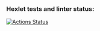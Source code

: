 ### Hexlet tests and linter status:
[![Actions Status](https://github.com/flater1c/qa-auto-engineer-javascript-project-87/actions/workflows/hexlet-check.yml/badge.svg)](https://github.com/flater1c/qa-auto-engineer-javascript-project-87/actions)